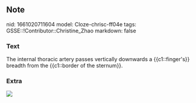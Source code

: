 ## Note
nid: 1661020711604
model: Cloze-chrisc-ff04e
tags: GSSE::!Contributor::Christine_Zhao
markdown: false

### Text
The internal thoracic artery passes vertically downwards a {{c1::finger's}} breadth from the {{c1::border of the sternum}}.

### Extra
<img src="oJ9TywwsMl8PC0GEnd92Q_Arteria_thoracica_interna_01.png">
